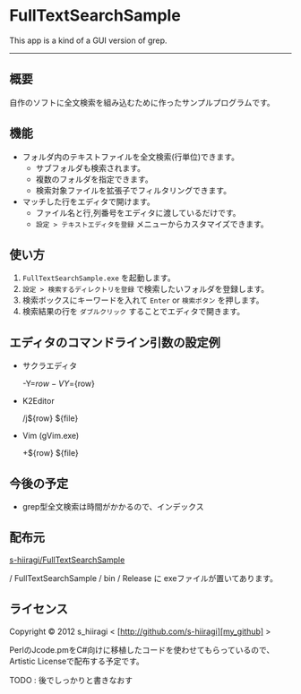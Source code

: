 FullTextSearchSample
===================

This app is a kind of a GUI version of grep.

* * *

概要
-----
自作のソフトに全文検索を組み込むために作ったサンプルプログラムです。

機能
-----
* フォルダ内のテキストファイルを全文検索(行単位)できます。
	* サブフォルダも検索されます。
	* 複数のフォルダを指定できます。
	* 検索対象ファイルを拡張子でフィルタリングできます。
* マッチした行をエディタで開けます。
	* ファイル名と行,列番号をエディタに渡しているだけです。
	* `設定 > テキストエディタを登録` メニューからカスタマイズできます。

使い方
-----
1. `FullTextSearchSample.exe` を起動します。
2. `設定 > 検索するディレクトリを登録` で検索したいフォルダを登録します。
3. 検索ボックスにキーワードを入れて `Enter` or `検索ボタン` を押します。
4. 検索結果の行を `ダブルクリック` することでエディタで開きます。

エディタのコマンドライン引数の設定例
-----
* サクラエディタ

    -Y=${row} -VY=${row}

* K2Editor

    /j${row} ${file}

* Vim (gVim.exe)

    +${row} ${file}

今後の予定
-----
* grep型全文検索は時間がかかるので、インデックス

配布元
-----
[s-hiiragi/FullTextSearchSample](https://github.com/s-hiiragi/FullTextSearchSample)

/ FullTextSearchSample / bin / Release に exeファイルが置いてあります。

ライセンス
-----
Copyright &copy; 2012 s_hiiragi &lt; [http://github.com/s-hiiragi][my_github] &gt;

  [my_github]: http://github.com/s-hiiragi

PerlのJcode.pmをC#向けに移植したコードを使わせてもらっているので、
Artistic Licenseで配布する予定です。

TODO : 後でしっかりと書きなおす
